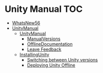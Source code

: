 Unity Manual TOC
================

 - [WhatsNew56](WhatsNew56)
 - [UnityManual](UnityManual)
	 - [UnityManual](UnityManual_1)
		 - [ManualVersions](ManualVersions)
		 - [OfflineDocumentation](OfflineDocumentation)
		 - [Leave Feedback](LeaveFeedback)
	 - [InstallingUnity](InstallingUnity)
		 - [Switching between Unity versions](SwitchingDocumentationVersions)
		 - [Deploying Unity Offline](DeployingUnityOffline)

